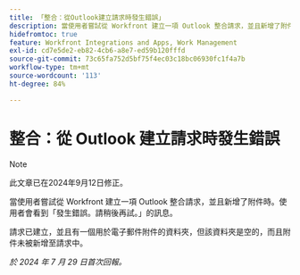 ```yaml
---
title: 「整合：從Outlook建立請求時發生錯誤」
description: 當使用者嘗試從 Workfront 建立一項 Outlook 整合請求，並且新增了附件時。使用者會看到『發生錯誤。請稍後再試。
hidefromtoc: true
feature: Workfront Integrations and Apps, Work Management
exl-id: cd7e5de2-eb82-4cb6-a8e7-ed59b120fffd
source-git-commit: 73c65fa752d5bf75f4ec03c18bc06930fc1f4a7b
workflow-type: tm+mt
source-wordcount: '113'
ht-degree: 84%

---
```


# 整合：從 Outlook 建立請求時發生錯誤

>[!NOTE]
>
>此文章已在2024年9月12日修正。

當使用者嘗試從 Workfront 建立一項 Outlook 整合請求，並且新增了附件時。使用者會看到「發生錯誤。請稍後再試。」的訊息。

請求已建立，並且有一個用於電子郵件附件的資料夾，但該資料夾是空的，而且附件未被新增至請求中。

_於 2024 年 7 月 29 日首次回報。_

